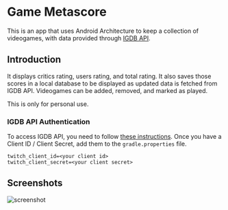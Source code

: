 Game Metascore
==============

This is an app that uses Android Architecture to keep a collection of videogames, with data provided through [IGDB API](https://api-docs.igdb.com/).

Introduction
------------

It displays critics rating, users rating, and total rating.
It also saves those scores in a local database to be displayed as updated data is fetched from IGDB API.
Videogames can be added, removed, and marked as played.

This is only for personal use.

### IGDB API Authentication

To access IGDB API, you need to follow [these instructions](https://api-docs.igdb.com/#account-creation).
Once you have a Client ID / Client Secret, add them to the `gradle.properties` file.

```
twitch_client_id=<your client id>
twitch_client_secret=<your client secret>
```

Screenshots
-----------
![screenshot](https://github.com/hgabriel84/videogames-scores/blob/main/screenshots/screenshot.png)
